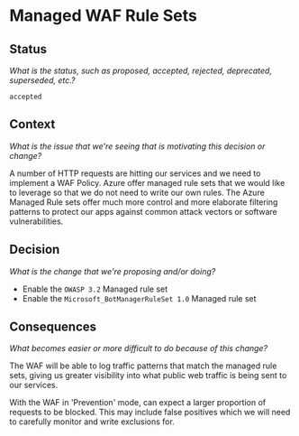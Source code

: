 # Managed WAF Rule Sets
## Status
_What is the status, such as proposed, accepted, rejected, deprecated, superseded, etc.?_

`accepted`

## Context
_What is the issue that we're seeing that is motivating this decision or change?_

A number of HTTP requests are hitting our services and we need to implement a WAF Policy. Azure offer managed rule sets
that we would like to leverage so that we do not need to write our own rules. The Azure Managed Rule sets offer much
more control and more elaborate filtering patterns to protect our apps against common attack vectors or software
vulnerabilities.

## Decision
_What is the change that we're proposing and/or doing?_

- Enable the `OWASP 3.2` Managed rule set
- Enable the `Microsoft_BotManagerRuleSet 1.0` Managed rule set

## Consequences
_What becomes easier or more difficult to do because of this change?_

The WAF will be able to log traffic patterns that match the managed rule sets, giving us greater visibility into what
public web traffic is being sent to our services.

With the WAF in 'Prevention' mode, can expect a larger proportion of requests to be blocked. This may include false
positives which we will need to carefully monitor and write exclusions for.
